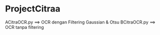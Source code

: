 # ProjectCitraa

ACitraOCR.py ==> OCR dengan Filtering Gaussian & Otsu
BCitraOCR.py ==> OCR tanpa filtering
